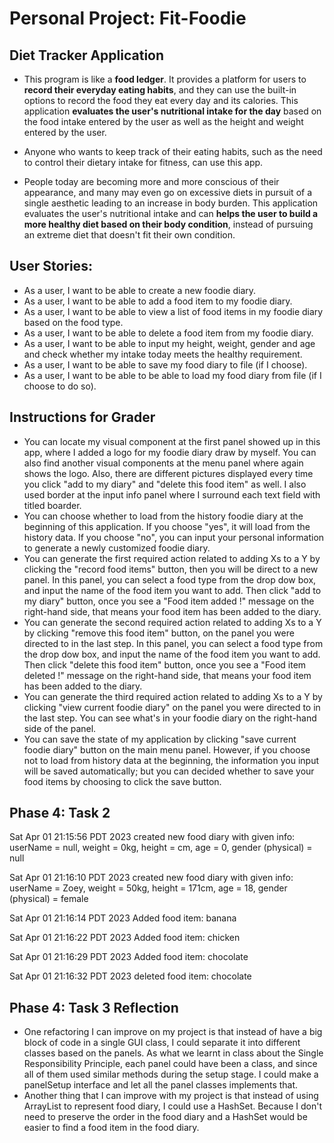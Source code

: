 # Personal Project: Fit-Foodie

## Diet Tracker Application

- This program is like a **food ledger**. It provides a platform for users to **record their everyday eating habits**, and they can use the built-in options to record the food they eat every day and its calories.
  This application **evaluates the user's nutritional intake for the day** based on the food intake entered by the user as well as the height and weight entered by the user. 



- Anyone who wants to keep track of their eating habits, such as the need to control their dietary intake for fitness, can use this app.



- People today are becoming more and more conscious of their appearance, and many may even go on excessive diets in pursuit of a single aesthetic leading to an increase in body burden. This application evaluates the user's nutritional intake and can **helps the user to build a more healthy diet based on their body condition**, instead of pursuing an extreme diet that doesn't fit their own condition. 

## User Stories:

- As a user, I want to be able to create a new foodie diary.
- As a user, I want to be able to add a food item to my foodie diary.
- As a user, I want to be able to view a list of food items in my foodie diary based on the food type.
- As a user, I want to be able to delete a food item from my foodie diary.
- As a user, I want to be able to input my height, weight, gender and age and check whether my intake today meets the healthy requirement. 
- As a user, I want to be able to save my food diary to file (if I choose).
- As a user, I want to be able to be able to load my food diary from file (if I choose to do so).


## Instructions for Grader
- You can locate my visual component at the first panel showed up in this app, where I added a logo for my foodie diary
draw by myself. You can also find another visual components at the menu panel where again shows the logo. Also, there are 
different pictures displayed every time you click "add to my diary" and "delete this food item" as well.
I also used border
at the input info panel where I surround each text field with titled boarder. 
- You can choose whether to load from the history foodie diary at the beginning of this application. If you choose "yes", it will load from the history data. 
If you choose "no", you can input your personal information to generate a newly customized foodie diary.
- You can generate the first required action related to adding Xs to a Y by clicking the "record food items" button, then
you will be direct to a new panel. In this panel, you can select a food type from the drop dow box, and input
the name of the food item you want to add. Then click "add to my diary" 
button, once you see a "Food item added !" message on the right-hand side, 
that means your food item has been added to the diary. 
- You can generate the second required action related to adding Xs to a Y by clicking "remove this food item" button, 
  on the panel you were directed to in the last step. In this panel, you can select a food type from the drop dow box, and input
  the name of the food item you want to add. Then click "delete this food item"
  button, once you see a "Food item deleted !" message on the right-hand side,
  that means your food item has been added to the diary.
- You can generate the third required action related to adding Xs to a Y by clicking "view current foodie diary" 
on the panel you were directed to in the last step. You can see what's in your foodie diary 
on the right-hand side of the panel. 
- You can save the state of my application by clicking "save current foodie diary" button on the main menu panel. However, if you choose not to load from history
data at the beginning, the information you input will be saved automatically; but you can decided whether to save your food items by choosing to click the save button. 

## Phase 4: Task 2
Sat Apr 01 21:15:56 PDT 2023
created new food diary with given info: userName = null, weight = 0kg, height = cm, age = 0, gender (physical) = null

Sat Apr 01 21:16:10 PDT 2023
created new food diary with given info: userName = Zoey, weight = 50kg, height = 171cm, age = 18, gender (physical) = female

Sat Apr 01 21:16:14 PDT 2023
Added food item: banana

Sat Apr 01 21:16:22 PDT 2023
Added food item: chicken

Sat Apr 01 21:16:29 PDT 2023
Added food item: chocolate

Sat Apr 01 21:16:32 PDT 2023
deleted food item: chocolate

## Phase 4: Task 3 Reflection
- One refactoring I can improve on my project is that instead of have a big block of code in a single 
GUI class, I could separate it into different classes based on the panels. As what we learnt in class about the
  Single Responsibility Principle, each panel could have been a 
class, and since all of them used similar methods during the setup stage. I could make a panelSetup interface and
let all the panel classes implements that. 
- Another thing that I can improve with my project is that instead of using ArrayList to 
represent food diary, I could use a HashSet. Because I don't need to preserve the order in the 
food diary and a HashSet would be easier to find a food item in the food diary. 
